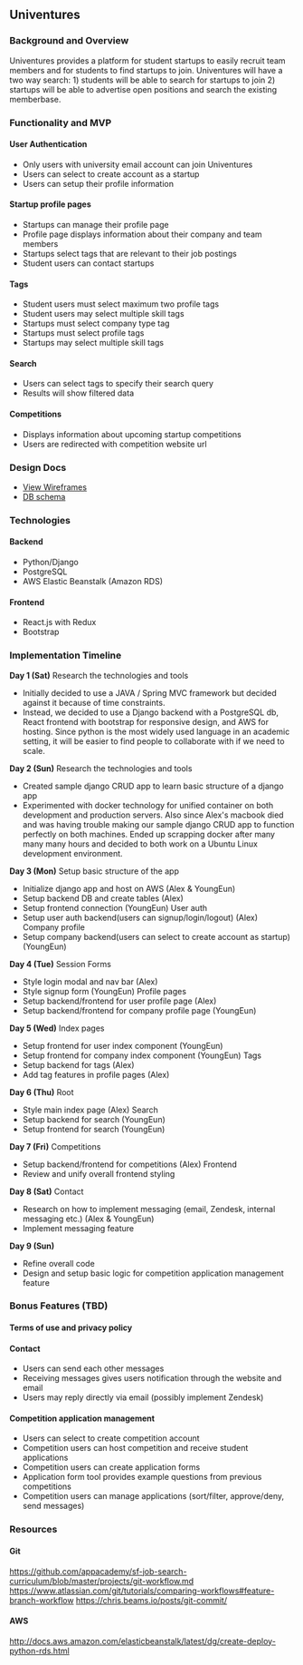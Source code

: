 ## Univentures

### Background and Overview
Univentures provides a platform for student startups to easily recruit team members and for students to find startups to join. 
Univentures will have a two way search: 1) students will be able to search for startups to join 2) startups will be able to advertise open positions and search the existing memberbase.


### Functionality and MVP

#### User Authentication 
- Only users with university email account can join Univentures
- Users can select to create account as a startup
- Users can setup their profile information

#### Startup profile pages
- Startups can manage their profile page 
- Profile page displays information about their company and team members
- Startups select tags that are relevant to their job postings
- Student users can contact startups

#### Tags
- Student users must select maximum two profile tags
- Student users may select multiple skill tags
- Startups must select company type tag
- Startups must select profile tags 
- Startups may select multiple skill tags

#### Search 
- Users can select tags to specify their search query
- Results will show filtered data

#### Competitions
- Displays information about upcoming startup competitions
- Users are redirected with competition website url


### Design Docs
* [View Wireframes][wireframes]
* [DB schema][schema]

[wireframes]: docs/wireframes
[schema]: docs/schema.md


### Technologies
#### Backend
- Python/Django
- PostgreSQL 
- AWS Elastic Beanstalk (Amazon RDS)

#### Frontend
- React.js with Redux
- Bootstrap

### Implementation Timeline

**Day 1 (Sat)**
Research the technologies and tools
- Initially decided to use a JAVA / Spring MVC framework but decided against it because of time constraints. 
- Instead, we decided to use a Django backend with a PostgreSQL db, React frontend with bootstrap for responsive design, and AWS for hosting. Since python is the most widely used language in an academic setting, it will be easier to find people to collaborate with if we need to scale. 

**Day 2 (Sun)**
Research the technologies and tools
- Created sample django CRUD app to learn basic structure of a django app
- Experimented with docker technology for unified container on both development and production servers. Also since Alex's macbook died and was having trouble making our sample django CRUD app to function perfectly on both machines. Ended up scrapping docker after many many many hours and decided to both work on a Ubuntu Linux development environment.


**Day 3 (Mon)**
Setup basic structure of the app
- Initialize django app and host on AWS (Alex & YoungEun)
- Setup backend DB and create tables (Alex)
- Setup frontend connection (YoungEun)
User auth
- Setup user auth backend(users can signup/login/logout) (Alex)
Company profile
- Setup company backend(users can select to create account as startup) (YoungEun)

**Day 4 (Tue)**
Session Forms
- Style login modal and nav bar (Alex)
- Style signup form (YoungEun)
Profile pages
- Setup backend/frontend for user profile page (Alex)
- Setup backend/frontend for company profile page (YoungEun)

**Day 5 (Wed)**
Index pages
- Setup frontend for user index component (YoungEun)
- Setup frontend for company index component (YoungEun)
Tags
- Setup backend for tags (Alex)
- Add tag features in profile pages (Alex)

**Day 6 (Thu)**
Root
- Style main index page (Alex)
Search
- Setup backend for search (YoungEun)
- Setup frontend for search (YoungEun)

**Day 7 (Fri)**
Competitions
- Setup backend/frontend for competitions (Alex)
Frontend
- Review and unify overall frontend styling

**Day 8 (Sat)**
Contact 
- Research on how to implement messaging (email, Zendesk, internal messaging etc.) (Alex & YoungEun)
- Implement messaging feature

**Day 9 (Sun)**
- Refine overall code 
- Design and setup basic logic for competition application management feature


### Bonus Features (TBD)

#### Terms of use and privacy policy

#### Contact 
- Users can send each other messages 
- Receiving messages gives users notification through the website and email 
- Users may reply directly via email (possibly implement Zendesk)

#### Competition application management
- Users can select to create competition account
- Competition users can host competition and receive student applications 
- Competition users can create application forms 
- Application form tool provides example questions from previous competitions 
- Competition users can manage applications (sort/filter, approve/deny, send messages)


### Resources

#### Git
https://github.com/appacademy/sf-job-search-curriculum/blob/master/projects/git-workflow.md 
https://www.atlassian.com/git/tutorials/comparing-workflows#feature-branch-workflow 
https://chris.beams.io/posts/git-commit/

#### AWS
http://docs.aws.amazon.com/elasticbeanstalk/latest/dg/create-deploy-python-rds.html